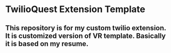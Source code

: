 # TwilioQuest Extension Template

## This repository is for my custom twilio extension. It is customized version of VR template. Basically it is based on my resume.
